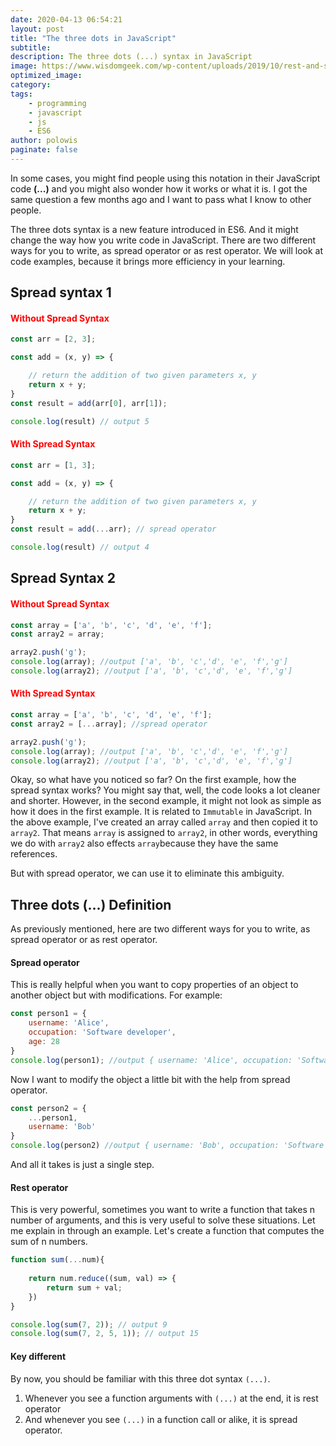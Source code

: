 ```yaml
---
date: 2020-04-13 06:54:21
layout: post
title: "The three dots in JavaScript"
subtitle:
description: The three dots (...) syntax in JavaScript
image: https://www.wisdomgeek.com/wp-content/uploads/2019/10/rest-and-spread-javascript-1280x720.png
optimized_image:
category:
tags:
    - programming
    - javascript
    - js
    - ES6
author: polowis
paginate: false
---
```


In some cases, you might find people using this notation in their JavaScript code **(...)** and you might also wonder how it works or what it is. I got the same question a few months ago and I want to pass what I know to other people. 

The three dots syntax is a new feature introduced in ES6. And it might change the way how you write code in JavaScript. There are two different ways for you to write, as spread operator or as rest operator. We will look at code examples, because it brings more efficiency in your learning. 

## Spread syntax 1

<h4 style="color: red">Without Spread Syntax</h4>

```js
const arr = [2, 3];

const add = (x, y) => {

    // return the addition of two given parameters x, y
    return x + y;
}
const result = add(arr[0], arr[1]);

console.log(result) // output 5
```

<h4 style="color: red">With Spread Syntax</h4>

```js
const arr = [1, 3];

const add = (x, y) => {

    // return the addition of two given parameters x, y
    return x + y;
}
const result = add(...arr); // spread operator

console.log(result) // output 4

```
## Spread Syntax 2

<h4 style="color: red">Without Spread Syntax</h4>

```js
const array = ['a', 'b', 'c', 'd', 'e', 'f'];
const array2 = array;

array2.push('g');
console.log(array); //output ['a', 'b', 'c','d', 'e', 'f','g']
console.log(array2); //output ['a', 'b', 'c','d', 'e', 'f','g']
```
<h4 style="color: red">With Spread Syntax</h4>

```js
const array = ['a', 'b', 'c', 'd', 'e', 'f'];
const array2 = [...array]; //spread operator

array2.push('g');
console.log(array); //output ['a', 'b', 'c','d', 'e', 'f','g']
console.log(array2); //output ['a', 'b', 'c','d', 'e', 'f','g']
```

Okay, so what have you noticed so far? On the first example, how the spread syntax works? You might say that, well, the code looks a lot cleaner and shorter. However, in the second example, it might not look as simple as how it does in the first example. It is related to ```Immutable``` in JavaScript. In the above example, I've created an array called ```array``` and then copied it to ```array2```. That means ```array``` is assigned to ```array2```, in other words, everything we do with ```array2``` also effects ```array```because they have the same references.

But with spread operator, we can use it to eliminate this ambiguity. 

## Three dots (...) Definition

As previously mentioned, here are two different ways for you to write, as spread operator or as rest operator.

#### Spread operator

This is really helpful when you want to copy properties of an object to another object but with modifications. For example:

```js
const person1 = {
    username: 'Alice',
    occupation: 'Software developer',
    age: 28
}
console.log(person1); //output { username: 'Alice', occupation: 'Software developer', age: 28 }
```

Now I want to modify the object a little bit with the help from spread operator.

```js
const person2 = {
    ...person1,
    username: 'Bob'
}
console.log(person2) //output { username: 'Bob', occupation: 'Software developer', age: 28 }
```
And all it takes is just a single step. 

#### Rest operator

This is very powerful, sometimes you want to write a function that takes n number of arguments, and this is very useful to solve these situations. Let me explain in through an example. Let's create a function that computes the sum of n numbers. 

```js
function sum(...num){
    
    return num.reduce((sum, val) => {
        return sum + val;
    })
}

console.log(sum(7, 2)); // output 9
console.log(sum(7, 2, 5, 1)); // output 15
```

#### Key different

By now, you should be familiar with this three dot syntax ```(...)```.

1. Whenever you see a function arguments with ```(...)``` at the end, it is rest operator
2. And whenever you see ```(...)``` in a function call or alike, it is spread operator.
